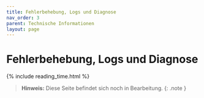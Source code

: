 ```yaml
---
title: Fehlerbehebung, Logs und Diagnose
nav_order: 3
parent: Technische Informationen
layout: page
---
```


# Fehlerbehebung, Logs und Diagnose
{% include reading_time.html %}

> **Hinweis:** Diese Seite befindet sich noch in Bearbeitung.
{: .note }
